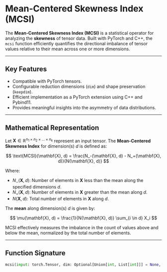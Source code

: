 # Mean-Centered Skewness Index (MCSI)

The **Mean-Centered Skewness Index (MCSI)** is a statistical operator for analyzing the **skewness** of tensor data. Built with PyTorch and C++, the `mcsi` function efficiently quantifies the directional imbalance of tensor values relative to their mean across one or more dimensions.

---

## Key Features
- Compatible with PyTorch tensors.
- Configurable reduction dimensions (`dim`) and shape preservation (`keepdim`).
- Efficient implementation as a PyTorch extension using C++ and Pybind11.
- Provides meaningful insights into the asymmetry of data distributions.

---

## Mathematical Representation

Let $\mathbf{X} \in \mathbb{R}^{n_1 \times n_2 \times \dots \times n_k}$ represent an input tensor. The **Mean-Centered Skewness Index** for dimension(s) $d$ is defined as:

$$
\text{MCSI}(\mathbf{X}, d) = \frac{N_-(\mathbf{X}, d) - N_+(\mathbf{X}, d)}{N(\mathbf{X}, d)}
$$

Where:
- $N_-(\mathbf{X}, d)$: Number of elements in $\mathbf{X}$ less than the mean along the specified dimensions $d$.
- $N_+(\mathbf{X}, d)$: Number of elements in $\mathbf{X}$ greater than the mean along $d$.
- $N(\mathbf{X}, d)$: Total number of elements in $\mathbf{X}$ along $d$.

The **mean** along dimension(s) $d$ is given by:

$$
\mu(\mathbf{X}, d) = \frac{1}{N(\mathbf{X}, d)} \sum_{i \in d} X_i
$$

MCSI effectively measures the imbalance in the count of values above and below the mean, normalized by the total number of elements.

---

## Function Signature

```python
mcsi(input: torch.Tensor, dim: Optional[Union[int, List[int]]] = None, keepdim: bool = False) -> torch.Tensor
